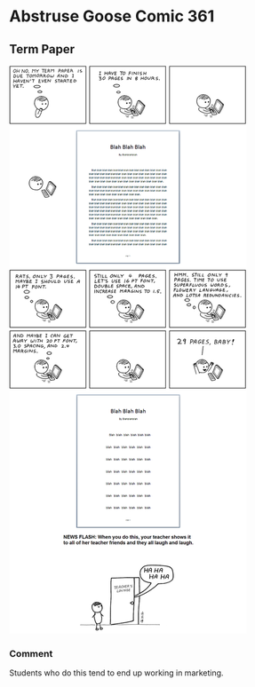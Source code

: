 # Abstruse Goose Comic 361
## Term Paper

![image](comics/unfortunately_this_doesnt_work_when_you_get_paid_by_LOC.png)
### Comment
Students who do this tend to end up working in marketing.
